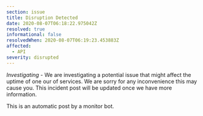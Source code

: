 ```yaml
---
section: issue
title: Disruption Detected
date: 2020-08-07T06:18:22.975042Z
resolved: true
informational: false
resolvedWhen: 2020-08-07T06:19:23.453883Z
affected:
  - API
severity: disrupted
---
```

*Investigating* - We are investigating a potential issue that might affect the uptime of one our of services. We are sorry for any inconvenience this may cause you. This incident post will be updated once we have more information.

This is an automatic post by a monitor bot.
        